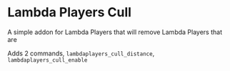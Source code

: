 # Lambda Players Cull
 A simple addon for Lambda Players that will remove Lambda Players that are 

Adds 2 commands, `lambdaplayers_cull_distance`, `lambdaplayers_cull_enable`
